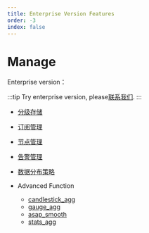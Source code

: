 ```yaml
---
title: Enterprise Version Features
order: -3
index: false
---
```


# Manage

Enterprise version：

:::tip
Try enterprise version, please[联系我们](https://jinshuju.net/f/qrj9lq).
:::

- [分级存储](../manage/tired_storage.md)

- [订阅管理](../manage/subscriptions.md)

- [节点管理](../manage/node_manage.md)

- [告警管理](../manage/alarm_manage.md)

- [数据分布策略](../manage/placement_policy.md)

- Advanced Function
  - [candlestick_agg](../reference/sql.md#candlestick-agg)
  * [gauge_agg](../reference/sql.md#gauge-agg)
  * [asap_smooth](../reference/sql.md#asap-smooth)
  * [stats_agg](../reference/sql.md#stats-agg)
